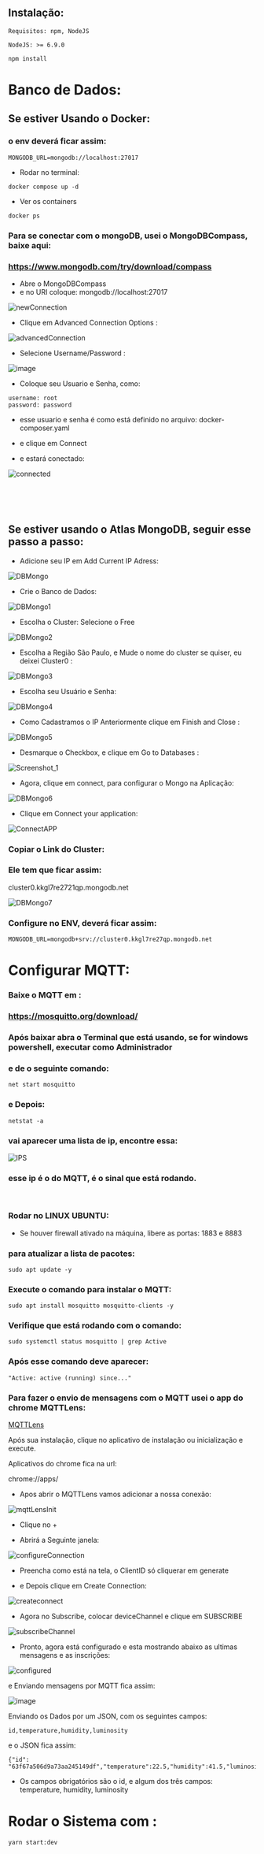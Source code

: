 ## Instalação:

    Requisitos: npm, NodeJS

    NodeJS: >= 6.9.0

    npm install

# Banco de Dados:

## Se estiver Usando o Docker:

### o env deverá ficar assim:

```
MONGODB_URL=mongodb://localhost:27017
```

- Rodar no terminal:

```
docker compose up -d
```

- Ver os containers

```
docker ps
```

### Para se conectar com o mongoDB, usei o MongoDBCompass, baixe aqui:

### https://www.mongodb.com/try/download/compass

- Abre o MongoDBCompass
- e no URI coloque: mongodb://localhost:27017

![newConnection](https://user-images.githubusercontent.com/54550561/221357080-6ba332fd-f8f7-4fc5-aa74-86122120ce07.png)

- Clique em Advanced Connection Options :

![advancedConnection](https://user-images.githubusercontent.com/54550561/221357192-985eef68-0a5c-419a-a7d6-640695c200aa.png)

- Selecione Username/Password :

![image](https://user-images.githubusercontent.com/54550561/221357259-43eac970-03ba-4b18-a618-15ee1e9b94a8.png)

- Coloque seu Usuario e Senha, como:

```
username: root
password: password
```

- esse usuario e senha é como está definido no arquivo:
  docker-composer.yaml

- e clique em Connect
- e estará conectado:

![connected](https://user-images.githubusercontent.com/54550561/221357502-e249af98-b491-44af-9cf1-953843d5c48f.png)

### <br><br>

## Se estiver usando o Atlas MongoDB, seguir esse passo a passo:

- Adicione seu IP em Add Current IP Adress:

![DBMongo](https://user-images.githubusercontent.com/54550561/221354077-fc82298b-4822-421f-b704-acc26b0ae740.png)

- Crie o Banco de Dados:

![DBMongo1](https://user-images.githubusercontent.com/54550561/221354586-89e29098-5fb5-464b-86b5-c648fcf670de.png)

- Escolha o Cluster: Selecione o Free

![DBMongo2](https://user-images.githubusercontent.com/54550561/221354688-a75eea8e-ad93-4dbb-9369-a31f945f8cbf.png)

- Escolha a Região São Paulo, e Mude o nome do cluster se quiser, eu deixei Cluster0 :

![DBMongo3](https://user-images.githubusercontent.com/54550561/221354691-1c8a2f07-1324-4052-8bbc-1ae4fdef9945.png)

- Escolha seu Usuário e Senha:

![DBMongo4](https://user-images.githubusercontent.com/54550561/221354850-35b0d873-54ae-4a40-8db9-c2cbea6f88b0.png)

- Como Cadastramos o IP Anteriormente clique em Finish and Close :

![DBMongo5](https://user-images.githubusercontent.com/54550561/221354877-f7f53ea0-b08d-4590-9313-822512a7e70d.png)

- Desmarque o Checkbox, e clique em Go to Databases :

![Screenshot_1](https://user-images.githubusercontent.com/54550561/221355238-ef6f2cfb-9b4a-404e-b71f-0a71e5b7be68.png)

- Agora, clique em connect, para configurar o Mongo na Aplicação:

![DBMongo6](https://user-images.githubusercontent.com/54550561/221354925-99f933b0-ca5c-4f51-a9a6-42074f99f8bd.png)

- Clique em Connect your application:

![ConnectAPP](https://user-images.githubusercontent.com/54550561/221355151-ede4ba34-41e9-49b0-a18a-3786a52cc51f.png)

### Copiar o Link do Cluster:

### Ele tem que ficar assim:

cluster0.kkgl7re2721qp.mongodb.net

![DBMongo7](https://user-images.githubusercontent.com/54550561/221354953-3b9fc9e5-6319-4d0c-8178-07c3ed91c734.png)

### Configure no ENV, deverá ficar assim:

```
MONGODB_URL=mongodb+srv://cluster0.kkgl7re27qp.mongodb.net

```

# Configurar MQTT:

### Baixe o MQTT em :

### https://mosquitto.org/download/

### Após baixar abra o Terminal que está usando, se for windows powershell, executar como Administrador

### e de o seguinte comando:

```
net start mosquitto
```

### e Depois:

```
netstat -a
```

### vai aparecer uma lista de ip, encontre essa:

![IPS](https://user-images.githubusercontent.com/54550561/221357916-f76b0a13-2a24-436a-8298-54099f44f628.png)

### esse ip é o do MQTT, é o sinal que está rodando.

<br>

### Rodar no LINUX UBUNTU:

- Se houver firewall ativado na máquina, libere as portas: 1883 e 8883

### para atualizar a lista de pacotes:

```
sudo apt update -y
```

### Execute o comando para instalar o MQTT:

```
sudo apt install mosquitto mosquitto-clients -y
```

### Verifique que está rodando com o comando:

```
sudo systemctl status mosquitto | grep Active
```

### Após esse comando deve aparecer:

```
"Active: active (running) since..."
```

### Para fazer o envio de mensagens com o MQTT usei o app do chrome MQTTLens:

<a href="https://chrome.google.com/webstore/detail/mqttlens/hemojaaeigabkbcookmlgmdigohjobjm">MQTTLens</a>

Após sua instalação, clique no aplicativo de instalação ou inicialização e execute.

Aplicativos do chrome fica na url:

chrome://apps/

- Apos abrir o MQTTLens vamos adicionar a nossa conexão:

![mqttLensInit](https://user-images.githubusercontent.com/54550561/221358727-10d3b82e-52f7-4a77-93a8-0b1ac9cc1b51.png)

- Clique no +

- Abrirá a Seguinte janela:

![configureConnection](https://user-images.githubusercontent.com/54550561/221358789-9abc363d-5b67-4111-a791-d485eae7fe67.png)

- Preencha como está na tela, o ClientID só cliquerar em generate

- e Depois clique em Create Connection:

![createconnect](https://user-images.githubusercontent.com/54550561/221358946-6ab0fcca-9102-4c02-88b0-17e56e9a75a3.png)

- Agora no Subscribe, colocar deviceChannel e clique em SUBSCRIBE

![subscribeChannel](https://user-images.githubusercontent.com/54550561/221359023-7b9f2e60-308f-42d6-8f18-9396abfa4026.png)

- Pronto, agora está configurado e esta mostrando abaixo as ultimas mensagens e as inscrições:

![configured](https://user-images.githubusercontent.com/54550561/221359058-45e197f2-f262-449d-930a-88a091af9d7e.png)

e Enviando mensagens por MQTT fica assim:

![image](https://user-images.githubusercontent.com/54550561/221359545-8aca0932-97ee-43f6-8999-f271cf96c8a3.png)

Enviando os Dados por um JSON, com os seguintes campos:

```
id,temperature,humidity,luminosity
```

e o JSON fica assim:

```
{"id": "63f67a506d9a73aa245149df","temperature":22.5,"humidity":41.5,"luminosity":8.5}
```

- Os campos obrigatórios são o id, e algum dos três campos: temperature, humidity, luminosity

# Rodar o Sistema com :

```
yarn start:dev
```
